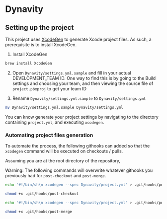 # Dynavity


## Setting up the project

This project uses [XcodeGen](https://github.com/yonaskolb/XcodeGen) to generate Xcode project files. As such, a prerequisite is to install XcodeGen.

1. Install XcodeGen
```sh
brew install XcodeGen
```

2. Open `Dynavity/settings.yml.sample` and fill in your actual DEVELOPMENT_TEAM ID.
One way to find this is by going to the Build settings and choosing your team, and then viewing the source file of `project.pbxproj` to get your team ID

3. Rename `Dynavity/settings.yml.sample` to `Dynavity/settings.yml`
```sh
mv Dynavity/settings.yml.sample Dynavity/settings.yml
```

You can know generate your project settings by navigating to the directory containing `project.yml`, and executing `xcodegen`.

### Automating project files generation

To automate the process, the following githooks can added so that the `xcodegen` command will be executed on checkouts / pulls.

Assuming you are at the root directory of the repository,

Warning: The following commands will overwrite whatever githooks you previously had for `post-checkout` and `post-merge`.

```sh
echo '#!/bin/sh\n xcodegen --spec Dynavity/project.yml' > .git/hooks/post-checkout

chmod +x .git/hooks/post-checkout

echo '#!/bin/sh\n xcodegen --spec Dynavity/project.yml' > .git/hooks/post-merge

chmod +x .git/hooks/post-merge

```
